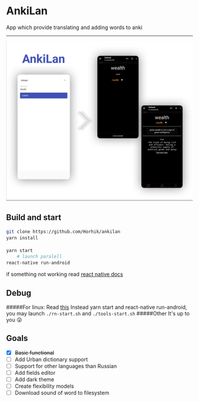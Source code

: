 # AnkiLan
App which provide translating and adding words to anki

- - -
 ![screenshot](./readme-files/screenshot1.png)
 
## Build and start
```bash
git clone https://github.com/Horhik/ankilan
yarn install

yarn start
	# launch paralell
react-native run-android

```
if something not working read [react native docs](https://reactnative.dev/docs/getting-started)

## Debug
#####For linux:
Read [this](https://gist.github.com/Horhik/28c40259a79fabdd358822cede105c09#file-rn-redux-devtools-md)
Instead yarn start and react-native run-android, you may launch `./rn-start.sh` and `./tools-start.sh`
#####Other
It's up to you 😜

## Goals
- [x] ~~Basic functional~~
- [ ] Add Urban dictionary support
- [ ] Support for other languages than Russian
- [ ] Add fields editor
- [ ] Add dark theme
- [ ] Create flexibility models
- [ ] Download sound of word to filesystem